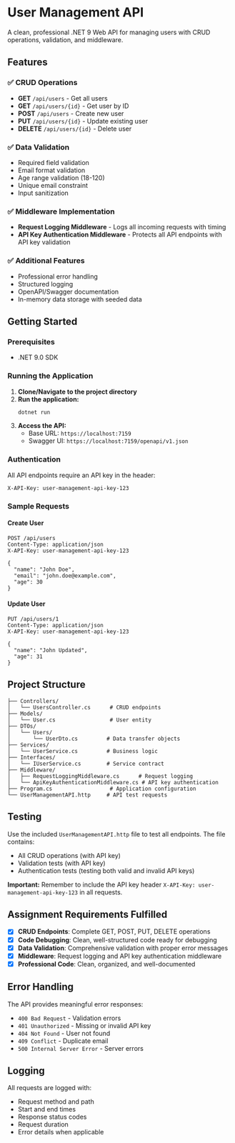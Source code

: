 # User Management API

A clean, professional .NET 9 Web API for managing users with CRUD operations, validation, and middleware.

## Features

### ✅ CRUD Operations
- **GET** `/api/users` - Get all users
- **GET** `/api/users/{id}` - Get user by ID
- **POST** `/api/users` - Create new user
- **PUT** `/api/users/{id}` - Update existing user
- **DELETE** `/api/users/{id}` - Delete user

### ✅ Data Validation
- Required field validation
- Email format validation
- Age range validation (18-120)
- Unique email constraint
- Input sanitization

### ✅ Middleware Implementation
- **Request Logging Middleware** - Logs all incoming requests with timing
- **API Key Authentication Middleware** - Protects all API endpoints with API key validation

### ✅ Additional Features
- Professional error handling
- Structured logging
- OpenAPI/Swagger documentation
- In-memory data storage with seeded data

## Getting Started

### Prerequisites
- .NET 9.0 SDK

### Running the Application

1. **Clone/Navigate to the project directory**
2. **Run the application:**
   ```bash
   dotnet run
   ```
3. **Access the API:**
   - Base URL: `https://localhost:7159`
   - Swagger UI: `https://localhost:7159/openapi/v1.json`

### Authentication
All API endpoints require an API key in the header:
```
X-API-Key: user-management-api-key-123
```

### Sample Requests

#### Create User
```http
POST /api/users
Content-Type: application/json
X-API-Key: user-management-api-key-123

{
  "name": "John Doe",
  "email": "john.doe@example.com",
  "age": 30
}
```

#### Update User
```http
PUT /api/users/1
Content-Type: application/json
X-API-Key: user-management-api-key-123

{
  "name": "John Updated",
  "age": 31
}
```

## Project Structure

```
├── Controllers/
│   └── UsersController.cs      # CRUD endpoints
├── Models/
│   └── User.cs                 # User entity
├── DTOs/
│   └── Users/
│       └── UserDto.cs         # Data transfer objects
├── Services/
│   └── UserService.cs         # Business logic
├── Interfaces/
│   └── IUserService.cs        # Service contract
├── Middleware/
│   ├── RequestLoggingMiddleware.cs      # Request logging
│   └── ApiKeyAuthenticationMiddleware.cs # API key authentication
├── Program.cs                  # Application configuration
└── UserManagementAPI.http     # API test requests
```

## Testing

Use the included `UserManagementAPI.http` file to test all endpoints. The file contains:
- All CRUD operations (with API key)
- Validation tests (with API key)
- Authentication tests (testing both valid and invalid API keys)

**Important:** Remember to include the API key header `X-API-Key: user-management-api-key-123` in all requests.

## Assignment Requirements Fulfilled

- [x] **CRUD Endpoints**: Complete GET, POST, PUT, DELETE operations
- [x] **Code Debugging**: Clean, well-structured code ready for debugging
- [x] **Data Validation**: Comprehensive validation with proper error messages
- [x] **Middleware**: Request logging and API key authentication middleware
- [x] **Professional Code**: Clean, organized, and well-documented

## Error Handling

The API provides meaningful error responses:
- `400 Bad Request` - Validation errors
- `401 Unauthorized` - Missing or invalid API key
- `404 Not Found` - User not found
- `409 Conflict` - Duplicate email
- `500 Internal Server Error` - Server errors

## Logging

All requests are logged with:
- Request method and path
- Start and end times
- Response status codes
- Request duration
- Error details when applicable